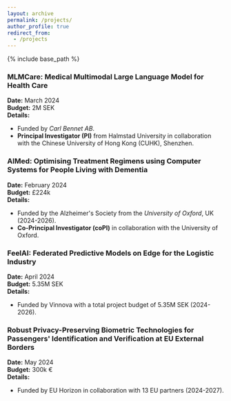 ```yaml
---
layout: archive
permalink: /projects/
author_profile: true
redirect_from:
  - /projects
---
```


{% include base_path %}



### MLMCare: Medical Multimodal Large Language Model for Health Care
**Date:** March 2024  
**Budget:** 2M SEK  
**Details:**
- Funded by *Carl Bennet AB*.
- **Principal Investigator (PI)** from Halmstad University in collaboration with the Chinese University of Hong Kong (CUHK), Shenzhen.

### AIMed: Optimising Treatment Regimens using Computer Systems for People Living with Dementia
**Date:** February 2024  
**Budget:** £224k  
**Details:**
- Funded by the Alzheimer's Society from the *University of Oxford*, UK (2024-2026).
- **Co-Principal Investigator (coPI)** in collaboration with the University of Oxford.

### FeelAI: Federated Predictive Models on Edge for the Logistic Industry
**Date:** April 2024  
**Budget:** 5.35M SEK  
**Details:**
- Funded by Vinnova with a total project budget of 5.35M SEK (2024-2026).

### Robust Privacy-Preserving Biometric Technologies for Passengers' Identification and Verification at EU External Borders
**Date:** May 2024  
**Budget:** 300k €  
**Details:**
- Funded by EU Horizon in collaboration with 13 EU partners (2024-2027).

  
